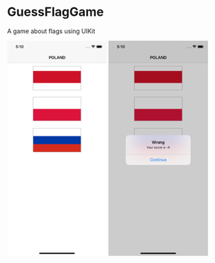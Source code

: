 # GuessFlagGame

A game about flags using UIKit

<img src=Images/images2.png height="500" >
<img src=Images/Image1.png height="500" >

